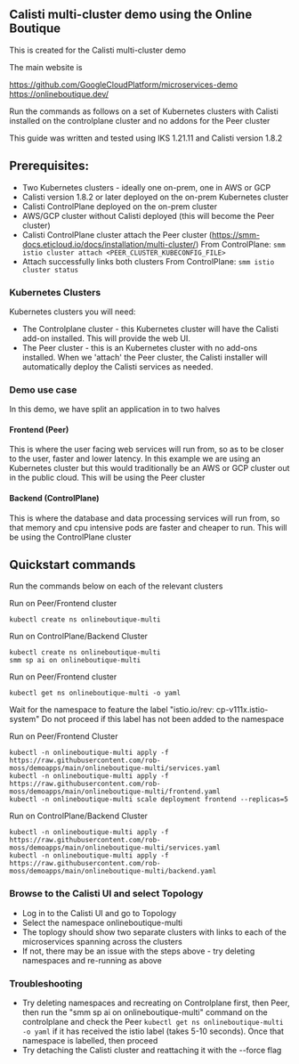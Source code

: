 ## Calisti multi-cluster demo using the Online Boutique

This is created for the Calisti multi-cluster demo

The main website is

https://github.com/GoogleCloudPlatform/microservices-demo  
https://onlineboutique.dev/  

Run the commands as follows on a set of Kubernetes clusters with Calisti installed on the controlplane cluster and no addons for the Peer cluster

This guide was written and tested using IKS 1.21.11 and Calisti version 1.8.2

## Prerequisites:

* Two Kubernetes clusters - ideally one on-prem, one in AWS or GCP
* Calisti version 1.8.2 or later deployed on the on-prem Kubernetes cluster
* Calisti ControlPlane deployed on the on-prem cluster
* AWS/GCP cluster without Calisti deployed (this will become the Peer cluster)
* Calisti ControlPlane cluster attach the Peer cluster (https://smm-docs.eticloud.io/docs/installation/multi-cluster/)
  From ControlPlane: ```smm istio cluster attach <PEER_CLUSTER_KUBECONFIG_FILE>```
* Attach successfully links both clusters
  From ControlPlane:  ```smm istio cluster status```


### Kubernetes Clusters

Kubernetes clusters you will need:
* The Controlplane cluster - this Kubernetes cluster will have the Calisti add-on installed.  This will provide the web UI.  
* The Peer cluster - this is an Kubernetes cluster with no add-ons installed. When we 'attach' the Peer cluster, the Calisti installer will automatically deploy the Calisti services as needed.  


### Demo use case
In this demo, we have split an application in to two halves

#### Frontend (Peer)
This is where the user facing web services will run from, so as to be closer to the user, faster and lower latency. In this example we are using an Kubernetes cluster but this would traditionally be an AWS or GCP cluster out in the public cloud.  This will be using the Peer cluster   

#### Backend (ControlPlane)
This is where the database and data processing services will run from, so that memory and cpu intensive pods are faster and cheaper to run. This will be using the ControlPlane cluster


## Quickstart commands

Run the commands below on each of the relevant clusters

Run on Peer/Frontend cluster
```
kubectl create ns onlineboutique-multi
```

Run on ControlPlane/Backend Cluster
```
kubectl create ns onlineboutique-multi
smm sp ai on onlineboutique-multi
```

Run on Peer/Frontend cluster
```
kubectl get ns onlineboutique-multi -o yaml
```
Wait for the namespace to feature the label "istio.io/rev: cp-v111x.istio-system"
Do not proceed if this label has not been added to the namespace


Run on Peer/Frontend Cluster
```
kubectl -n onlineboutique-multi apply -f https://raw.githubusercontent.com/rob-moss/demoapps/main/onlineboutique-multi/services.yaml
kubectl -n onlineboutique-multi apply -f https://raw.githubusercontent.com/rob-moss/demoapps/main/onlineboutique-multi/frontend.yaml
kubectl -n onlineboutique-multi scale deployment frontend --replicas=5
```

Run on ControlPlane/Backend Cluster
```
kubectl -n onlineboutique-multi apply -f https://raw.githubusercontent.com/rob-moss/demoapps/main/onlineboutique-multi/services.yaml
kubectl -n onlineboutique-multi apply -f https://raw.githubusercontent.com/rob-moss/demoapps/main/onlineboutique-multi/backend.yaml
```

### Browse to the Calisti UI and select Topology
* Log in to the Calisti UI and go to Topology  
* Select the namespace onlineboutique-multi  
* The toplogy should show two separate clusters with links to each of the microservices spanning across the clusters  
* If not, there may be an issue with the steps above - try deleting namespaces and re-running as above  


### Troubleshooting
* Try deleting namespaces and recreating on Controlplane first, then Peer, then run the "smm sp ai on onlineboutique-multi" command on the controlplane and check the Peer ```kubectl get ns onlineboutique-multi -o yaml``` if it has received the istio label (takes 5-10 seconds). Once that namespace is labelled, then proceed
* Try detaching the Calisti cluster and reattaching it with the --force flag
